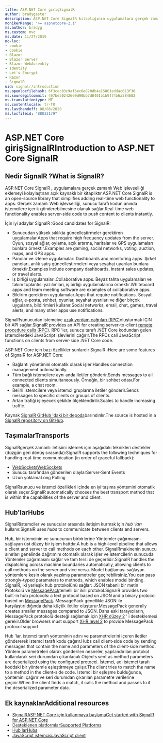```yaml
---
title: ASP.NET Core girişSignalR
author: bradygaster
description: ASP.NET Core SignalR kitaplığının uygulamalara gerçek zamanlı işlevsellik eklemeyi nasıl basitleştireceğinizi öğrenin.
monikerRange: '>= aspnetcore-2.1'
ms.author: bradyg
ms.custom: mvc
ms.date: 11/27/2019
no-loc:
- cookie
- Cookie
- Blazor
- Blazor Server
- Blazor WebAssembly
- Identity
- Let's Encrypt
- Razor
- SignalR
uid: signalr/introduction
ms.openlocfilehash: 6f3cec83c9af5ec6e820db4a15061eddac613f36
ms.sourcegitcommit: 497be502426e9d90bb7d0401b1b9f74b6a384682
ms.translationtype: MT
ms.contentlocale: tr-TR
ms.lasthandoff: 08/08/2020
ms.locfileid: "88022179"
---
```

# <a name="introduction-to-aspnet-core-no-locsignalr"></a><span data-ttu-id="d3f89-103">ASP.NET Core girişSignalR</span><span class="sxs-lookup"><span data-stu-id="d3f89-103">Introduction to ASP.NET Core SignalR</span></span>

## <a name="what-is-no-locsignalr"></a><span data-ttu-id="d3f89-104">Nedir SignalR ?</span><span class="sxs-lookup"><span data-stu-id="d3f89-104">What is SignalR?</span></span>

<span data-ttu-id="d3f89-105">ASP.NET Core SignalR , uygulamalara gerçek zamanlı Web işlevselliği eklemeyi kolaylaştıran açık kaynaklı bir kitaplıktır.</span><span class="sxs-lookup"><span data-stu-id="d3f89-105">ASP.NET Core SignalR is an open-source library that simplifies adding real-time web functionality to apps.</span></span> <span data-ttu-id="d3f89-106">Gerçek zamanlı Web işlevselliği, sunucu tarafı kodun anında istemcilere içerik gönderebilmesine olanak sağlar.</span><span class="sxs-lookup"><span data-stu-id="d3f89-106">Real-time web functionality enables server-side code to push content to clients instantly.</span></span>

<span data-ttu-id="d3f89-107">İçin iyi adaylar SignalR :</span><span class="sxs-lookup"><span data-stu-id="d3f89-107">Good candidates for SignalR:</span></span>

* <span data-ttu-id="d3f89-108">Sunucudan yüksek sıklıkta güncelleştirmeler gerektiren uygulamalar.</span><span class="sxs-lookup"><span data-stu-id="d3f89-108">Apps that require high frequency updates from the server.</span></span> <span data-ttu-id="d3f89-109">Oyun, sosyal ağlar, oylama, açık artırma, haritalar ve GPS uygulamaları bunlara örnektir.</span><span class="sxs-lookup"><span data-stu-id="d3f89-109">Examples are gaming, social networks, voting, auction, maps, and GPS apps.</span></span>
* <span data-ttu-id="d3f89-110">Panolar ve izleme uygulamaları.</span><span class="sxs-lookup"><span data-stu-id="d3f89-110">Dashboards and monitoring apps.</span></span> <span data-ttu-id="d3f89-111">Şirket panoları, anlık satış güncelleştirmeleri veya seyahat uyarıları bunlara örnektir.</span><span class="sxs-lookup"><span data-stu-id="d3f89-111">Examples include company dashboards, instant sales updates, or travel alerts.</span></span>
* <span data-ttu-id="d3f89-112">İş birliği uygulamaları.</span><span class="sxs-lookup"><span data-stu-id="d3f89-112">Collaborative apps.</span></span> <span data-ttu-id="d3f89-113">Beyaz tahta uygulamaları ve takım toplantısı yazılımları, iş birliği uygulamalarına örnektir.</span><span class="sxs-lookup"><span data-stu-id="d3f89-113">Whiteboard apps and team meeting software are examples of collaborative apps.</span></span>
* <span data-ttu-id="d3f89-114">Bildirim gerektiren uygulamalar.</span><span class="sxs-lookup"><span data-stu-id="d3f89-114">Apps that require notifications.</span></span> <span data-ttu-id="d3f89-115">Sosyal ağlar, e-posta, sohbet, oyunlar, seyahat uyarıları ve diğer birçok uygulama, bildirimleri kullanır.</span><span class="sxs-lookup"><span data-stu-id="d3f89-115">Social networks, email, chat, games, travel alerts, and many other apps use notifications.</span></span>

<span data-ttu-id="d3f89-116">SignalRsunucudan istemciye [uzak yordam çağrıları (RPC)](https://wikipedia.org/wiki/Remote_procedure_call)oluşturmak IÇIN bir API sağlar.</span><span class="sxs-lookup"><span data-stu-id="d3f89-116">SignalR provides an API for creating server-to-client [remote procedure calls (RPC)](https://wikipedia.org/wiki/Remote_procedure_call).</span></span> <span data-ttu-id="d3f89-117">RPC 'ler, sunucu tarafı .NET Core kodundan gelen istemcilerdeki JavaScript işlevlerini çağırır.</span><span class="sxs-lookup"><span data-stu-id="d3f89-117">The RPCs call JavaScript functions on clients from server-side .NET Core code.</span></span>

<span data-ttu-id="d3f89-118">ASP.NET Core için bazı özellikler şunlardır SignalR :</span><span class="sxs-lookup"><span data-stu-id="d3f89-118">Here are some features of SignalR for ASP.NET Core:</span></span>

* <span data-ttu-id="d3f89-119">Bağlantı yönetimini otomatik olarak işler.</span><span class="sxs-lookup"><span data-stu-id="d3f89-119">Handles connection management automatically.</span></span>
* <span data-ttu-id="d3f89-120">Tüm bağlı istemcilere aynı anda iletiler gönderir.</span><span class="sxs-lookup"><span data-stu-id="d3f89-120">Sends messages to all connected clients simultaneously.</span></span> <span data-ttu-id="d3f89-121">Örneğin, bir sohbet odası.</span><span class="sxs-lookup"><span data-stu-id="d3f89-121">For example, a chat room.</span></span>
* <span data-ttu-id="d3f89-122">Belirli istemcilere veya istemci gruplarına iletiler gönderir.</span><span class="sxs-lookup"><span data-stu-id="d3f89-122">Sends messages to specific clients or groups of clients.</span></span>
* <span data-ttu-id="d3f89-123">Artan trafiği işleyecek şekilde ölçeklendirilir.</span><span class="sxs-lookup"><span data-stu-id="d3f89-123">Scales to handle increasing traffic.</span></span>

<span data-ttu-id="d3f89-124">Kaynak [ SignalR GitHub 'daki bir depoda](https://github.com/dotnet/AspNetCore/tree/master/src/SignalR)barındırılır.</span><span class="sxs-lookup"><span data-stu-id="d3f89-124">The source is hosted in a [SignalR repository on GitHub](https://github.com/dotnet/AspNetCore/tree/master/src/SignalR).</span></span>

## <a name="transports"></a><span data-ttu-id="d3f89-125">Taşımalar</span><span class="sxs-lookup"><span data-stu-id="d3f89-125">Transports</span></span>

<span data-ttu-id="d3f89-126">SignalRgerçek zamanlı iletişimi işlemek için aşağıdaki teknikleri destekler (düzgün geri dönüş sırasında):</span><span class="sxs-lookup"><span data-stu-id="d3f89-126">SignalR supports the following techniques for handling real-time communication (in order of graceful fallback):</span></span>

* [<span data-ttu-id="d3f89-127">WebSockets</span><span class="sxs-lookup"><span data-stu-id="d3f89-127">WebSockets</span></span>](https://tools.ietf.org/html/rfc7118)
* <span data-ttu-id="d3f89-128">Sunucu tarafından gönderilen olaylar</span><span class="sxs-lookup"><span data-stu-id="d3f89-128">Server-Sent Events</span></span>
* <span data-ttu-id="d3f89-129">Uzun yoklama</span><span class="sxs-lookup"><span data-stu-id="d3f89-129">Long Polling</span></span>

<span data-ttu-id="d3f89-130">SignalRsunucu ve istemci özellikleri içinde en iyi taşıma yöntemini otomatik olarak seçer.</span><span class="sxs-lookup"><span data-stu-id="d3f89-130">SignalR automatically chooses the best transport method that is within the capabilities of the server and client.</span></span>

## <a name="hubs"></a><span data-ttu-id="d3f89-131">Hub'lar</span><span class="sxs-lookup"><span data-stu-id="d3f89-131">Hubs</span></span>

<span data-ttu-id="d3f89-132">SignalRistemciler ve sunucular arasında iletişim kurmak için *hub 'ları* kullanır.</span><span class="sxs-lookup"><span data-stu-id="d3f89-132">SignalR uses *hubs* to communicate between clients and servers.</span></span>

<span data-ttu-id="d3f89-133">Hub, bir istemcinin ve sunucunun birbirlerine Yöntemler çağırmasını sağlayan üst düzey bir işlem hattdır.</span><span class="sxs-lookup"><span data-stu-id="d3f89-133">A hub is a high-level pipeline that allows a client and server to call methods on each other.</span></span> <span data-ttu-id="d3f89-134">SignalRmakinenin sunucu sınırları genelinde dağıtımını otomatik olarak işler ve istemcilerin sunucuda Yöntemler çağırmasını sağlar ve tam tersi de geçerlidir.</span><span class="sxs-lookup"><span data-stu-id="d3f89-134">SignalR handles the dispatching across machine boundaries automatically, allowing clients to call methods on the server and vice versa.</span></span> <span data-ttu-id="d3f89-135">Model bağlamayı sağlayan yöntemlere kesin olarak yazılmış parametreler geçirebilirsiniz.</span><span class="sxs-lookup"><span data-stu-id="d3f89-135">You can pass strongly-typed parameters to methods, which enables model binding.</span></span> <span data-ttu-id="d3f89-136">SignalR, iki yerleşik hub protokolünü sağlar: JSON tabanlı bir metin Protokolü ve [MessagePack](https://msgpack.org/)temelli bir ikili protokol.</span><span class="sxs-lookup"><span data-stu-id="d3f89-136">SignalR provides two built-in hub protocols: a text protocol based on JSON and a binary protocol based on [MessagePack](https://msgpack.org/).</span></span>  <span data-ttu-id="d3f89-137">MessagePack genellikle JSON ile karşılaştırıldığında daha küçük iletiler oluşturur.</span><span class="sxs-lookup"><span data-stu-id="d3f89-137">MessagePack generally creates smaller messages compared to JSON.</span></span> <span data-ttu-id="d3f89-138">Daha eski tarayıcıların, MessagePack protokolü desteği sağlamak için [XHR düzey 2](https://caniuse.com/#feat=xhr2) ' i desteklemesi gerekir.</span><span class="sxs-lookup"><span data-stu-id="d3f89-138">Older browsers must support [XHR level 2](https://caniuse.com/#feat=xhr2) to provide MessagePack protocol support.</span></span>

<span data-ttu-id="d3f89-139">Hub 'lar, istemci tarafı yönteminin adını ve parametrelerini içeren iletiler göndererek istemci tarafı kodu çağırır.</span><span class="sxs-lookup"><span data-stu-id="d3f89-139">Hubs call client-side code by sending messages that contain the name and parameters of the client-side method.</span></span> <span data-ttu-id="d3f89-140">Yöntem parametreleri olarak gönderilen nesneler, yapılandırılan protokol kullanılarak seri durumdan çıkarılacak.</span><span class="sxs-lookup"><span data-stu-id="d3f89-140">Objects sent as method parameters are deserialized using the configured protocol.</span></span> <span data-ttu-id="d3f89-141">İstemci, adı istemci tarafı koddaki bir yöntemle eşleştirmeye çalışır.</span><span class="sxs-lookup"><span data-stu-id="d3f89-141">The client tries to match the name to a method in the client-side code.</span></span> <span data-ttu-id="d3f89-142">İstemci bir eşleşme bulduğunda, yöntemini çağırır ve seri durumdan çıkarılan parametre verilerine geçirir.</span><span class="sxs-lookup"><span data-stu-id="d3f89-142">When the client finds a match, it calls the method and passes to it the deserialized parameter data.</span></span>

## <a name="additional-resources"></a><span data-ttu-id="d3f89-143">Ek kaynaklar</span><span class="sxs-lookup"><span data-stu-id="d3f89-143">Additional resources</span></span>

* [<span data-ttu-id="d3f89-144">SignalRASP.NET Core için kullanmaya başlama</span><span class="sxs-lookup"><span data-stu-id="d3f89-144">Get started with SignalR for ASP.NET Core</span></span>](xref:tutorials/signalr)
* [<span data-ttu-id="d3f89-145">Desteklenen platformlar</span><span class="sxs-lookup"><span data-stu-id="d3f89-145">Supported Platforms</span></span>](xref:signalr/supported-platforms)
* [<span data-ttu-id="d3f89-146">Hub'lar</span><span class="sxs-lookup"><span data-stu-id="d3f89-146">Hubs</span></span>](xref:signalr/hubs)
* [<span data-ttu-id="d3f89-147">JavaScript istemcisi</span><span class="sxs-lookup"><span data-stu-id="d3f89-147">JavaScript client</span></span>](xref:signalr/javascript-client)
